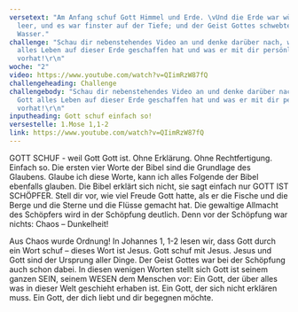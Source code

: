 ```yaml
---
versetext: "Am Anfang schuf Gott Himmel und Erde. \vUnd die Erde war wüst und
  leer, und es war finster auf der Tiefe; und der Geist Gottes schwebte auf dem
  Wasser."
challenge: "Schau dir nebenstehendes Video an und denke darüber nach, wozu Gott
  alles Leben auf dieser Erde geschaffen hat und was er mit dir persönlich
  vorhat!\r\n"
woche: "2"
video: https://www.youtube.com/watch?v=QIimRzW87fQ
challengeheading: Challenge
challengebody: "Schau dir nebenstehendes Video an und denke darüber nach, wozu
  Gott alles Leben auf dieser Erde geschaffen hat und was er mit dir persönlich
  vorhat!\r\n"
inputheading: Gott schuf einfach so!
versestelle: 1.Mose 1,1-2
link: https://www.youtube.com/watch?v=QIimRzW87fQ
---
```

GOTT SCHUF - weil Gott Gott ist. Ohne Erklärung. Ohne Rechtfertigung. Einfach so. Die ersten vier Worte der Bibel sind die Grundlage des Glaubens. Glaube ich diese Worte, kann ich alles Folgende der Bibel ebenfalls glauben. Die Bibel erklärt sich nicht, sie sagt einfach nur GOTT IST SCHÖPFER. Stell dir vor, wie viel Freude Gott hatte, als er die Fische und die Berge und die Sterne und die Flüsse gemacht hat. Die gewaltige Allmacht des Schöpfers wird in der Schöpfung deutlich. Denn vor der Schöpfung war nichts: Chaos – Dunkelheit! 

Aus Chaos wurde Ordnung! In Johannes 1, 1-2 lesen wir, dass Gott durch ein Wort schuf – dieses Wort ist Jesus. Gott schuf mit Jesus. Jesus und Gott sind der Ursprung aller Dinge. Der Geist Gottes war bei der Schöpfung auch schon dabei. In diesen wenigen Worten stellt sich Gott ist seinem ganzen SEIN, seinem WESEN dem Menschen vor: Ein Gott, der über alles was in dieser Welt geschieht erhaben ist. Ein Gott, der sich nicht erklären muss. Ein Gott, der dich liebt und dir begegnen möchte.
